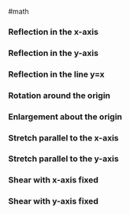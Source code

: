 #math 

### Reflection in the x-axis

### Reflection in the y-axis

### Reflection in the line y=x

### Rotation around the origin

### Enlargement about the origin

### Stretch parallel to the x-axis

### Stretch parallel to the y-axis

### Shear with x-axis fixed

### Shear with y-axis fixed




